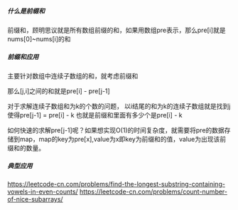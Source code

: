##### 什么是前缀和
前缀和，顾明思议就是所有数组前缀的和，如果用数组pre表示，那么pre[i]就是nums[0]~nums[i]的和

##### 前缀和应用

主要针对数组中连续子数组的和，就考虑前缀和

那么[j,i]之间的和就是pre[i] - pre[j-1]

对于求解连续子数组和为k的个数的问题，
以i结尾的和为k的连续子数组就是找到j使得pre[j-1] = pre[i] - k
也就是前缀和里面有多少个是pre[i] - k

如何快速的求解pre[j-1]呢？如果想实现O(1)的时间复杂度，就需要将pre的数据存储到map，map的key为pre[x],value为x即key为前缀和的值，value为出现该前缀和的数量。

##### 典型应用

https://leetcode-cn.com/problems/find-the-longest-substring-containing-vowels-in-even-counts/
https://leetcode-cn.com/problems/count-number-of-nice-subarrays/
